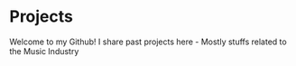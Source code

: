 # Projects 
 Welcome to my Github! I share past projects here - Mostly stuffs related to the Music Industry
